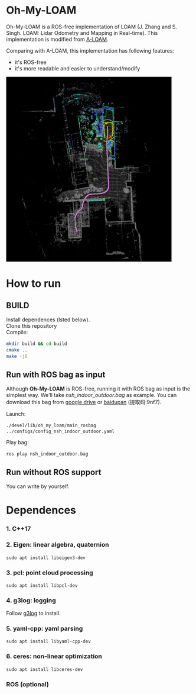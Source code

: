 # Oh-My-LOAM

Oh-My-LOAM is a ROS-free implementation of LOAM (J. Zhang and S. Singh. LOAM: Lidar Odometry and Mapping in Real-time). 
This implementation is modified from [A-LOAM](https://github.com/HKUST-Aerial-Robotics/A-LOAM). 

Comparing with A-LOAM, this implementation has following features:

- it's ROS-free
- it's more readable and easier to understand/modify

<img src="images/nsh_indoor_outdoor.png" alt="" height="500" align="bottom" />

# How to run
## BUILD

Install dependences (lsted below).\
Clone this repository\
Compile: 
```bash
mkdir build && cd build
cmake ..
make -j6
```

## Run with ROS bag as input
Although **Oh-My-LOAM** is ROS-free, running it with ROS bag as input is the simplest way.
We'll take *nsh_indoor_outdoor.bag* as example. 
You can download this bag from [google drive](https://drive.google.com/file/d/1s05tBQOLNEDDurlg48KiUWxCp-YqYyGH/view) or [baidupan](https://pan.baidu.com/s/1TbfMQ3Rvmmn1hCjFhXSPcQ) (提取码:9nf7).

Launch: 
```
./devel/lib/oh_my_loam/main_rosbag ../configs/config_nsh_indoor_outdoor.yaml
```
Play bag:
```
ros play nsh_indoor_outdoor.bag
```

## Run without ROS support
You can write by yourself.

# Dependences

### 1. C++17
### 2. Eigen: linear algebra, quaternion
```
sudo apt install libeigen3-dev
```

### 3. pcl: point cloud processing
```
sudo apt install libpcl-dev
```

### 4. g3log: logging
Follow [g3log](https://github.com/KjellKod/g3log) to install.

### 5. yaml-cpp: yaml parsing
```
sudo apt install libyaml-cpp-dev
```

### 6. ceres: non-linear optimization
```
sudo apt install libceres-dev
```

### ROS (optional)
